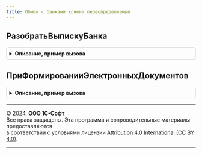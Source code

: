 ```yaml
---
title: Обмен с банками клиент переопределяемый
---
```



## РазобратьВыпискуБанка
<details style="margin: 1em 0; padding: 0.5em; border: 1px solid #ccc; border-radius: 6px;">

<summary style="font-weight: bold; cursor: pointer;">Описание, пример вызова</summary>

```bsl

// Открывает форму разбора банковской выписки.
//
// Параметры:
//   СообщениеОбмена - ДокументСсылка.СообщениеОбменСБанками - сообщение с выпиской банка.
//
Процедура РазобратьВыпискуБанка(СообщениеОбмена) Экспорт
```

Пример вызова
```bsl
ОбменСБанкамиКлиентПереопределяемый.РазобратьВыпискуБанка(СообщениеОбмена) 
```
</details>

## ПриФормированииЭлектронныхДокументов
<details style="margin: 1em 0; padding: 0.5em; border: 1px solid #ccc; border-radius: 6px;">

<summary style="font-weight: bold; cursor: pointer;">Описание, пример вызова</summary>

```bsl

// Событие возникает при формировании электронных документов.
// Если для какого-либо объекта невозможно формирование электронного документа,
// тогда нужно присвоить СтандартнаяОбработка = Ложь.
// (например, в ЗУП есть документ ВедомостьНаВыплатуЗарплатыВБанк,
// который может быть отправлен в банк только для вида "ПоЗарплатномуПроекту")
//   Затем можно реализовать следующие сценарии обработки данной ситуации
//    1. Вывести сообщение
//    2. Вывести подробную инструкцию в отдельном окне, в котором описан порядок обработки таких документов.
//    3. Запустить помощник, который позволит создать "правильные" документы для отправки в банк.
//   Итоговый массив (сокращенный и дополненный) вернуть через ОбработчикОповещения.
//
// Параметры:
//  ОбработчикОповещения - ОписаниеОповещения - Обработчик, который нужно вызвать, если СтандартнаяОбработка = Ложь;
//     * Результат - Массив - массив ссылок на объекты, для которых возможно формирование электронных документов.
//                            Может быть дополнен новыми документами.
//  МассивДокументов - Массив - Массив ссылок на документы, для которых пользователь собирается сформировать
//                              электронные документы для отправки в банк.
//  ПараметрыВыполненияКоманды - см. ПодключаемыеКомандыКлиент.ПараметрыВыполненияКоманды
//  СтандартнаяОбработка - Булево - необходимо присвоить Ложь, если в МассивДокументов есть документы,
//                                  для которых не формируются электронные документы.
//
//@skip-warning пустой метод
Процедура ПриФормированииЭлектронныхДокументов( Экспорт
```

Пример вызова
```bsl
ОбменСБанкамиКлиентПереопределяемый.ПриФормированииЭлектронныхДокументов();
```
</details>

---

© 2024, **ООО 1С-Софт**  
Все права защищены. Эта программа и сопроводительные материалы предоставляются  
в соответствии с условиями лицензии [Attribution 4.0 International (CC BY 4.0)](https://creativecommons.org/licenses/by/4.0/legalcode).

---
